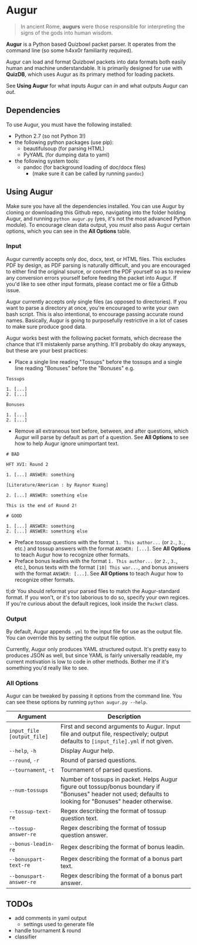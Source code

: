# Augur

> In ancient Rome, **augurs** were those responsible for interpreting the signs of the gods into human wisdom.

**Augur** is a Python based Quizbowl packet parser. It operates from the command line (so some h4xx0r familiarity required).

Augur can load and format Quizbowl packets into data formats both easily human and machine understandable. It is primarily designed for use with **QuizDB**, which uses Augur as its primary method for loading packets.

See **Using Augur** for what inputs Augur can _in_ and what outputs Augur can _out_.

## Dependencies

To use Augur, you must have the following installed:
  - Python 2.7 (so not Python 3!)
  - the following python packages (use pip):
    - beautifulsoup (for parsing HTML)
    - PyYAML (for dumping data to yaml)
  - the following system tools:
    - pandoc (for background loading of doc/docx files)
      - (make sure it can be called by running `pandoc`)

## Using Augur

Make sure you have all the dependencies installed. You can use Augur by cloning or downloading this Github repo, navigating into the folder holding Augur, and running `python augur.py` (yes, it's not the most advanced Python module). To encourage clean data output, you _must_ also pass Augur certain options, which you can see in the **All Options** table.

### Input

Augur currently accepts only doc, docx, text, or HTML files. This excludes PDF by design, as PDF parsing is naturally difficult, and you are encouraged to either find the original source, or convert the PDF yourself so as to review any conversion errors yourself before feeding the packet into Augur. If you'd like to see other input formats, please contact me or file a Github issue.

Augur currently accepts only single files (as opposed to directories). If you want to parse a directory at once, you're encouraged to write your own bash script. This is also intentional, to encourage passing accurate round names. Basically, Augur is going to purposefully restrictive in a lot of cases to make sure produce good data.

Augur works best with the following packet formats, which decrease the chance that it'll mistakenly parse anything. It'll probably do okay anyways, but these are your best practices:

- Place a single line reading "Tossups" before the tossups and a single line reading "Bonuses" before the "Bonuses" e.g.

```
Tossups

1. [...]
2. [...]

Bonuses

1. [...]
2. [...]
```

- Remove all extraneous text before, between, and after questions, which Augur will parse by default as part of a question. See **All Options** to see how to help Augur ignore unimportant text.

```
# BAD

HFT XVI: Round 2

1. [...] ANSWER: something

[Literature/American : by Raynor Kuang]

2. [...] ANSWER: something else

This is the end of Round 2!

# GOOD

1. [...] ANSWER: something
2. [...] ANSWER: something else

```

- Preface tossup questions with the format `1. This author...` (or `2.`, `3.`, etc.) and tossup answers with the format `ANSWER: [...]`. See **All Options** to teach Augur how to recognize other formats.
- Preface bonus leadins with the format `1. This author...` (or `2.`, `3.`, etc.), bonus texts with the format `[10] This war...`, and bonus answers with the format `ANSWER: [...]`. See **All Options** to teach Augur how to recognize other formats.

tl;dr You should reformat your parsed files to match the Augur-standard format. If you won't, or it's too laborious to do so, specify your own regices. If you're curious about the default regices, look inside the `Packet` class.

### Output

By default, Augur appends `.yml` to the input file for use as the output file. You can override this by setting the output file option.

Currently, Augur only produces YAML structured output. It's pretty easy to produces JSON as well, but since YAML is fairly universally readable, my current motivation is low to code in other methods. Bother me if it's something you'd really like to see.

### All Options

Augur can be tweaked by passing it options from the command line. You can see these options by running `python augur.py --help`.

Argument  |  Description
--|--
`input_file [output_file]`    |  First and second arguments to Augur. Input file and output file, respectively; output defaults to `[input_file].yml` if not given.
`--help`, `-h`    |  Display Augur help.
`--round`, `-r`   |  Round of parsed questions.
`--tournament`, `-t`    |  Tournament of parsed questions.
`--num-tossups`    |  Number of tossups in packet. Helps Augur figure out tossup/bonus boundary if "Bonuses" header not used; defaults to looking for "Bonuses" header otherwise.
`--tossup-text-re`   |  Regex describing the format of tossup question text.
`--tossup-answer-re`    |  Regex describing the format of tossup question answer.
`--bonus-leadin-re`    |  Regex describing the format of bonus leadin.
`--bonuspart-text-re`   |  Regex describing the format of a bonus part text.
`--bonuspart-answer-re`   |  Regex describing the format of a bonus part answer.



## TODOs

- add comments in yaml output
  - settings used to generate file
- handle tournament & round
- classifier
